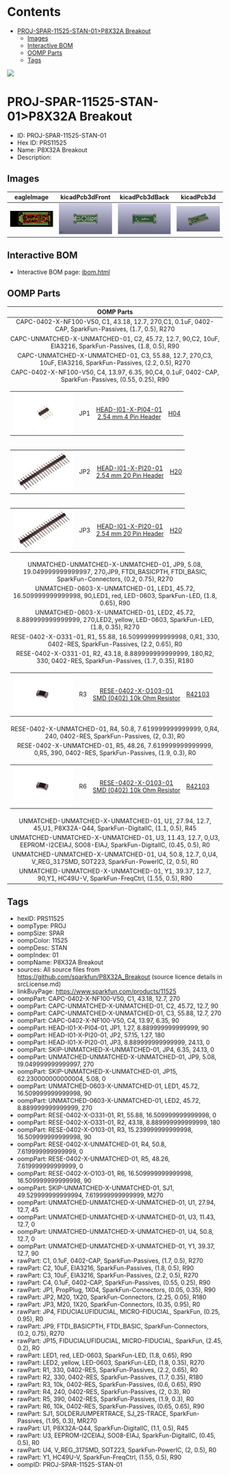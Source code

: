 



Contents
========

* [PROJ-SPAR-11525-STAN-01>P8X32A Breakout](#proj-spar-11525-stan-01p8x32a-breakout)
	* [Images](#images)
	* [Interactive BOM](#interactive-bom)
	* [OOMP Parts](#oomp-parts)
	* [Tags](#tags)
  
![][im]
# PROJ-SPAR-11525-STAN-01>P8X32A Breakout

- ID: PROJ-SPAR-11525-STAN-01
- Hex ID: PRS11525
- Name: P8X32A Breakout
- Description: 

## Images
  
  

|eagleImage|kicadPcb3dFront|kicadPcb3dBack|kicadPcb3d|
| :---: | :---: | :---: | :---: |
|[![eagleImage](eagleImage_140.png)](eagleImage_600.png)|[![kicadPcb3dFront](kicadPcb3dFront_140.png)](kicadPcb3dFront_600.png)|[![kicadPcb3dBack](kicadPcb3dBack_140.png)](kicadPcb3dBack_600.png)|[![kicadPcb3d](kicadPcb3d_140.png)](kicadPcb3d_600.png)|

## Interactive BOM

- Interactive BOM page: [ibom.html](kicad/bom/ibom.html)

## OOMP Parts
  

|OOMP Parts|
| :---: |
|CAPC-0402-X-NF100-V50, C1, 43.18, 12.7, 270,C1, 0.1uF, 0402-CAP, SparkFun-Passives, (1.7, 0.5), R270|
|CAPC-UNMATCHED-X-UNMATCHED-01, C2, 45.72, 12.7, 90,C2, 10uF, EIA3216, SparkFun-Passives, (1.8, 0.5), R90|
|CAPC-UNMATCHED-X-UNMATCHED-01, C3, 55.88, 12.7, 270,C3, 10uF, EIA3216, SparkFun-Passives, (2.2, 0.5), R270|
|CAPC-0402-X-NF100-V50, C4, 13.97, 6.35, 90,C4, 0.1uF, 0402-CAP, SparkFun-Passives, (0.55, 0.25), R90|
|<table><tr><td>![HEAD-I01-X-PI04-01](https://raw.githubusercontent.com/oomlout/oomlout_OOMP_parts/main/HEAD-I01-X-PI04-01/image_140.jpg)</td><td> JP1</td><td>[HEAD-I01-X-PI04-01<br>2.54 mm 4 Pin Header](https://github.com/oomlout/oomlout_OOMP_parts/tree/main/HEAD-I01-X-PI04-01/)</td><td>[H04](https://github.com/oomlout/oomlout_OOMP_parts/tree/main/HEAD-I01-X-PI04-01/)</td></tr></table>|
|<table><tr><td>![HEAD-I01-X-PI20-01](https://raw.githubusercontent.com/oomlout/oomlout_OOMP_parts/main/HEAD-I01-X-PI20-01/image_140.jpg)</td><td> JP2</td><td>[HEAD-I01-X-PI20-01<br>2.54 mm 20 Pin Header](https://github.com/oomlout/oomlout_OOMP_parts/tree/main/HEAD-I01-X-PI20-01/)</td><td>[H20](https://github.com/oomlout/oomlout_OOMP_parts/tree/main/HEAD-I01-X-PI20-01/)</td></tr></table>|
|<table><tr><td>![HEAD-I01-X-PI20-01](https://raw.githubusercontent.com/oomlout/oomlout_OOMP_parts/main/HEAD-I01-X-PI20-01/image_140.jpg)</td><td> JP3</td><td>[HEAD-I01-X-PI20-01<br>2.54 mm 20 Pin Header](https://github.com/oomlout/oomlout_OOMP_parts/tree/main/HEAD-I01-X-PI20-01/)</td><td>[H20](https://github.com/oomlout/oomlout_OOMP_parts/tree/main/HEAD-I01-X-PI20-01/)</td></tr></table>|
|UNMATCHED-UNMATCHED-X-UNMATCHED-01, JP9, 5.08, 19.049999999999997, 270,JP9, FTDI_BASICPTH, FTDI_BASIC, SparkFun-Connectors, (0.2, 0.75), R270|
|UNMATCHED-0603-X-UNMATCHED-01, LED1, 45.72, 16.509999999999998, 90,LED1, red, LED-0603, SparkFun-LED, (1.8, 0.65), R90|
|UNMATCHED-0603-X-UNMATCHED-01, LED2, 45.72, 8.889999999999999, 270,LED2, yellow, LED-0603, SparkFun-LED, (1.8, 0.35), R270|
|RESE-0402-X-O331-01, R1, 55.88, 16.509999999999998, 0,R1, 330, 0402-RES, SparkFun-Passives, (2.2, 0.65), R0|
|RESE-0402-X-O331-01, R2, 43.18, 8.889999999999999, 180,R2, 330, 0402-RES, SparkFun-Passives, (1.7, 0.35), R180|
|<table><tr><td>![RESE-0402-X-O103-01](https://raw.githubusercontent.com/oomlout/oomlout_OOMP_parts/main/RESE-0402-X-O103-01/image_140.jpg)</td><td> R3</td><td>[RESE-0402-X-O103-01<br>SMD (0402) 10k Ohm Resistor](https://github.com/oomlout/oomlout_OOMP_parts/tree/main/RESE-0402-X-O103-01/)</td><td>[R42103](https://github.com/oomlout/oomlout_OOMP_parts/tree/main/RESE-0402-X-O103-01/)</td></tr></table>|
|RESE-0402-X-UNMATCHED-01, R4, 50.8, 7.619999999999999, 0,R4, 240, 0402-RES, SparkFun-Passives, (2, 0.3), R0|
|RESE-0402-X-UNMATCHED-01, R5, 48.26, 7.619999999999999, 0,R5, 390, 0402-RES, SparkFun-Passives, (1.9, 0.3), R0|
|<table><tr><td>![RESE-0402-X-O103-01](https://raw.githubusercontent.com/oomlout/oomlout_OOMP_parts/main/RESE-0402-X-O103-01/image_140.jpg)</td><td> R6</td><td>[RESE-0402-X-O103-01<br>SMD (0402) 10k Ohm Resistor](https://github.com/oomlout/oomlout_OOMP_parts/tree/main/RESE-0402-X-O103-01/)</td><td>[R42103](https://github.com/oomlout/oomlout_OOMP_parts/tree/main/RESE-0402-X-O103-01/)</td></tr></table>|
|UNMATCHED-UNMATCHED-X-UNMATCHED-01, U1, 27.94, 12.7, 45,U1, P8X32A-Q44, SparkFun-DigitalIC, (1.1, 0.5), R45|
|UNMATCHED-UNMATCHED-X-UNMATCHED-01, U3, 11.43, 12.7, 0,U3, EEPROM-I2CEIAJ, SO08-EIAJ, SparkFun-DigitalIC, (0.45, 0.5), R0|
|UNMATCHED-UNMATCHED-X-UNMATCHED-01, U4, 50.8, 12.7, 0,U4, V_REG_317SMD, SOT223, SparkFun-PowerIC, (2, 0.5), R0|
|UNMATCHED-UNMATCHED-X-UNMATCHED-01, Y1, 39.37, 12.7, 90,Y1, HC49U-V, SparkFun-FreqCtrl, (1.55, 0.5), R90|

## Tags

- hexID: PRS11525
- oompType: PROJ
- oompSize: SPAR
- oompColor: 11525
- oompDesc: STAN
- oompIndex: 01
- oompName: P8X32A Breakout
- sources: All source files from https://github.com/sparkfun/P8X32A_Breakout (source licence details in srcLicense.md)
- linkBuyPage: https://www.sparkfun.com/products/11525
- oompPart: CAPC-0402-X-NF100-V50, C1, 43.18, 12.7, 270
- oompPart: CAPC-UNMATCHED-X-UNMATCHED-01, C2, 45.72, 12.7, 90
- oompPart: CAPC-UNMATCHED-X-UNMATCHED-01, C3, 55.88, 12.7, 270
- oompPart: CAPC-0402-X-NF100-V50, C4, 13.97, 6.35, 90
- oompPart: HEAD-I01-X-PI04-01, JP1, 1.27, 8.889999999999999, 90
- oompPart: HEAD-I01-X-PI20-01, JP2, 57.15, 1.27, 180
- oompPart: HEAD-I01-X-PI20-01, JP3, 8.889999999999999, 24.13, 0
- oompPart: SKIP-UNMATCHED-X-UNMATCHED-01, JP4, 6.35, 24.13, 0
- oompPart: UNMATCHED-UNMATCHED-X-UNMATCHED-01, JP9, 5.08, 19.049999999999997, 270
- oompPart: SKIP-UNMATCHED-X-UNMATCHED-01, JP15, 62.230000000000004, 5.08, 0
- oompPart: UNMATCHED-0603-X-UNMATCHED-01, LED1, 45.72, 16.509999999999998, 90
- oompPart: UNMATCHED-0603-X-UNMATCHED-01, LED2, 45.72, 8.889999999999999, 270
- oompPart: RESE-0402-X-O331-01, R1, 55.88, 16.509999999999998, 0
- oompPart: RESE-0402-X-O331-01, R2, 43.18, 8.889999999999999, 180
- oompPart: RESE-0402-X-O103-01, R3, 15.239999999999998, 16.509999999999998, 90
- oompPart: RESE-0402-X-UNMATCHED-01, R4, 50.8, 7.619999999999999, 0
- oompPart: RESE-0402-X-UNMATCHED-01, R5, 48.26, 7.619999999999999, 0
- oompPart: RESE-0402-X-O103-01, R6, 16.509999999999998, 16.509999999999998, 90
- oompPart: SKIP-UNMATCHED-X-UNMATCHED-01, SJ1, 49.529999999999994, 7.619999999999999, M270
- oompPart: UNMATCHED-UNMATCHED-X-UNMATCHED-01, U1, 27.94, 12.7, 45
- oompPart: UNMATCHED-UNMATCHED-X-UNMATCHED-01, U3, 11.43, 12.7, 0
- oompPart: UNMATCHED-UNMATCHED-X-UNMATCHED-01, U4, 50.8, 12.7, 0
- oompPart: UNMATCHED-UNMATCHED-X-UNMATCHED-01, Y1, 39.37, 12.7, 90
- rawPart: C1, 0.1uF, 0402-CAP, SparkFun-Passives, (1.7, 0.5), R270
- rawPart: C2, 10uF, EIA3216, SparkFun-Passives, (1.8, 0.5), R90
- rawPart: C3, 10uF, EIA3216, SparkFun-Passives, (2.2, 0.5), R270
- rawPart: C4, 0.1uF, 0402-CAP, SparkFun-Passives, (0.55, 0.25), R90
- rawPart: JP1, PropPlug, 1X04, SparkFun-Connectors, (0.05, 0.35), R90
- rawPart: JP2, M20, 1X20, SparkFun-Connectors, (2.25, 0.05), R180
- rawPart: JP3, M20, 1X20, SparkFun-Connectors, (0.35, 0.95), R0
- rawPart: JP4, FIDUCIALUFIDUCIAL, MICRO-FIDUCIAL, SparkFun, (0.25, 0.95), R0
- rawPart: JP9, FTDI_BASICPTH, FTDI_BASIC, SparkFun-Connectors, (0.2, 0.75), R270
- rawPart: JP15, FIDUCIALUFIDUCIAL, MICRO-FIDUCIAL, SparkFun, (2.45, 0.2), R0
- rawPart: LED1, red, LED-0603, SparkFun-LED, (1.8, 0.65), R90
- rawPart: LED2, yellow, LED-0603, SparkFun-LED, (1.8, 0.35), R270
- rawPart: R1, 330, 0402-RES, SparkFun-Passives, (2.2, 0.65), R0
- rawPart: R2, 330, 0402-RES, SparkFun-Passives, (1.7, 0.35), R180
- rawPart: R3, 10k, 0402-RES, SparkFun-Passives, (0.6, 0.65), R90
- rawPart: R4, 240, 0402-RES, SparkFun-Passives, (2, 0.3), R0
- rawPart: R5, 390, 0402-RES, SparkFun-Passives, (1.9, 0.3), R0
- rawPart: R6, 10k, 0402-RES, SparkFun-Passives, (0.65, 0.65), R90
- rawPart: SJ1, SOLDERJUMPERTRACE, SJ_2S-TRACE, SparkFun-Passives, (1.95, 0.3), MR270
- rawPart: U1, P8X32A-Q44, SparkFun-DigitalIC, (1.1, 0.5), R45
- rawPart: U3, EEPROM-I2CEIAJ, SO08-EIAJ, SparkFun-DigitalIC, (0.45, 0.5), R0
- rawPart: U4, V_REG_317SMD, SOT223, SparkFun-PowerIC, (2, 0.5), R0
- rawPart: Y1, HC49U-V, SparkFun-FreqCtrl, (1.55, 0.5), R90
- oompID: PROJ-SPAR-11525-STAN-01



[im]: kicadPcb3d_450.png
